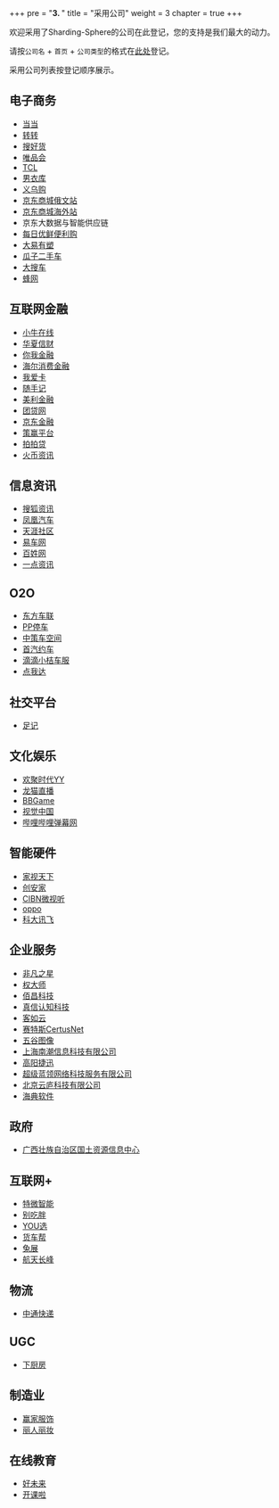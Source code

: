 +++
pre = "<b>3. </b>"
title = "采用公司"
weight = 3
chapter = true
+++

欢迎采用了Sharding-Sphere的公司在此登记，您的支持是我们最大的动力。

请按`公司名` + `首页` + `公司类型`的格式在[此处](https://github.com/sharding-sphere/sharding-sphere/issues/234)登记。

采用公司列表按登记顺序展示。

## 电子商务

* [当当](http://www.dangdang.com/)
* [转转](http://www.zhuanzhuan.com/)
* [搜好货](http://www.912688.com/)
* [唯品会](http://www.vip.com/)
* [TCL](http://www.tcl.com/)
* [男衣库](http://www.nanyiku.com/)
* [义乌购](http://www.yiwugou.com/)
* [京东商城俄文站](https://www.jd.ru/)
* [京东商城海外站](https://www.joybuy.com/)
* 京东大数据与智能供应链
* [每日优鲜便利购](https://www.imrfresh.com/)
* [大易有塑](https://www.dayi35.com/)
* [瓜子二手车](https://www.guazi.com/)
* [大搜车](https://www.souche.com/zh/)
* [蜂网](https://www.newbeescm.com/)

## 互联网金融

* [小牛在线](https://www.xiaoniu88.com/)
* [华夏信财](https://www.huaxiafinance.com/)
* [你我金融](https://www.niiwoo.com/)
* [海尔消费金融](https://www.haiercash.com/)
* [我爱卡](http://www.51credit.com/)
* [随手记](https://www.sui.com/)
* [美利金融](https://www.mljr.com/)
* [团贷网](https://www.tuandai.com/)
* [京东金融](http://jr.jd.com/)
* [策赢平台](https://www.cypfintech.com/)
* [拍拍贷](https://www.ppdai.com/)
* [火币资讯](https://www.huobiinfo.com/)

## 信息资讯

* [搜狐资讯](http://ss.sohu.com/)
* [凤凰汽车](http://auto.ifeng.com/)
* [天涯社区](http://www.tianya.cn/)
* [易车网](http://www.yiche.com/)
* [百姓网](http://www.baixing.com/)
* [一点资讯](https://www.yidianzixun.com/)

## O2O

* [东方车联](http://www.dongfang789.com/)
* [PP停车](https://660pp.com/)
* [中策车空间](http://www.zcckj.com/)
* [首汽约车](http://www.01zhuanche.com/)
* [滴滴小桔车服](https://www.didiglobal.com/)
* [点我达](https://www.dianwoda.com/)

## 社交平台

* [足记](http://www.fotoplace.cc/)

## 文化娱乐

* [欢聚时代YY](http://www.yy.com/)
* [龙猫直播](http://www.tvlongmao.com/)
* [BBGame](http://www.bbgameonline.com/)
* [视觉中国](https://500px.me/)
* [哔哩哔哩弹幕网](https://www.bilibili.com/)

## 智能硬件

* [家视天下](http://www.hiveview.com/)
* [创安家](http://www.41soo.com/)
* [CIBN微视听](http://www.91vst.com/)
* [oppo](http://www.oppo.com/)
* [科大讯飞](http://www.iflytek.com/)

## 企业服务

* [非凡之星](http://www.ffzxnet.com/)
* [权大师](http://www.quandashi.com/)
* [佰昌科技](http://www.sdbaichang.com/)
* [真信认知科技](http://www.zhenxinsafe.com/)
* [客如云](http://www.keruyun.com/)
* [赛特斯CertusNet](http://www.certusnet.com.cn/)
* [五谷图像](http://www.5grain.com/)
* [上海南潮信息科技有限公司](https://ruff.io/)
* [高阳捷迅](http://www.19pay.com.cn/)
* [超级蓝领网络科技服务有限公司](http://www.chaojilanling.cn/)
* [北京云庐科技有限公司](http://www.cloudansys.com/)
* [海典软件](http://www.hydee.cn/)

## 政府

* [广西壮族自治区国土资源信息中心](http://z.gxdlr.gov.cn/)

## 互联网+

* [特微智能](http://www.trawe.cn/)
* [别吃胖](http://www.biechipang.net/)
* [YOU选](http://www.youx.mobi/)
* [货车帮](http://www.huochebang.com/)
* [兔展](http://www.rabbitpre.com/)
* [航天长峰](http://www.ascf.com.cn/n4194536/)

## 物流

* [中通快递](http://www.zto.com/)

## UGC

* [下厨房](http://www.xiachufang.com/)

## 制造业

* [赢家服饰](http://www.eeka.cn/)
* [丽人丽妆](http://www.lrlz.com/)

## 在线教育

* [好未来](http://www.100tal.com/)
* [开课啦](http://www.kaike.la/)
